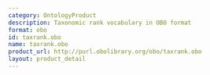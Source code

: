 ```yaml
---
category: OntologyProduct
description: Taxonomic rank vocabulary in OBO format
format: obo
id: taxrank.obo
name: taxrank.obo
product_url: http://purl.obolibrary.org/obo/taxrank.obo
layout: product_detail
---
```

